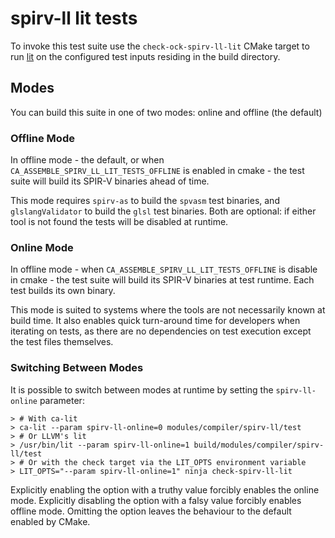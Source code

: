 # spirv-ll lit tests

To invoke this test suite use the `check-ock-spirv-ll-lit` CMake target to run
[lit][lit] on the configured test inputs residing in the build directory.

## Modes

You can build this suite in one of two modes: online and offline (the default)

### Offline Mode

In offline mode - the default, or when `CA_ASSEMBLE_SPIRV_LL_LIT_TESTS_OFFLINE`
is enabled in cmake - the test suite will build its SPIR-V binaries ahead of
time.

This mode requires `spirv-as` to build the `spvasm` test binaries, and
`glslangValidator` to build the `glsl` test binaries. Both are optional: if
either tool is not found the tests will be disabled at runtime.

### Online Mode

In offline mode - when `CA_ASSEMBLE_SPIRV_LL_LIT_TESTS_OFFLINE`
is disable in cmake - the test suite will build its SPIR-V binaries at test
runtime. Each test builds its own binary.

This mode is suited to systems where the tools are not necessarily known at
build time. It also enables quick turn-around time for developers when
iterating on tests, as there are no dependencies on test execution except the
test files themselves.

### Switching Between Modes

It is possible to switch between modes at runtime by setting the
``spirv-ll-online`` parameter:

```
> # With ca-lit
> ca-lit --param spirv-ll-online=0 modules/compiler/spirv-ll/test
> # Or LLVM's lit
> /usr/bin/lit --param spirv-ll-online=1 build/modules/compiler/spirv-ll/test
> # Or with the check target via the LIT_OPTS environment variable
> LIT_OPTS="--param spirv-ll-online=1" ninja check-spirv-ll-lit
```

Explicitly enabling the option with a truthy value forcibly enables the online
mode. Explicitly disabling the option with a falsy value forcibly enables
offline mode. Omitting the option leaves the behaviour to the default enabled
by CMake.

[lit]: https://pypi.org/project/lit/
